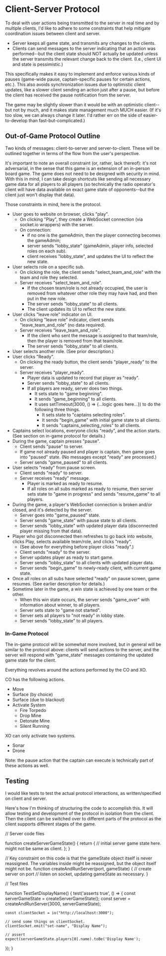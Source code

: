 # Client-Server Protocol

To deal with user actions being transmitted to the server in real time and by multiple clients, I'd like to adhere to some constraints that help mitigate coordination issues between client and server.
* Server keeps all game state, and transmits any changes to the clients.
* Clients can send messages to the server indicating that an action was performed--but the client state should NOT actually be updated unless the server transmits the relevant change back to the client. (I.e., client UI and state is pessimistic.)

This specifically makes it easy to implement and enforce various kinds of pauses (game-wide pause, captain-specific pauses for certain actions, etc.). This also avoids synchronization issues due to optimistic client updates, like a slower client sending an action just after a pause, but before the client has received the pause notification from the server.

The game may be slightly slower than it would be with an optimistic client--but not by much, and it makes state management much MUCH easier. (If it's too slow, we can always change it later. I'd rather err on the side of easier-to-develop than fast-but-complicated.)

## Out-of-Game Protocol Outline

Two kinds of messages: client-to-server and server-to-client. These will be outlined together in terms of the flow from the user's perspective.

It's important to note an overall constraint (or, rather, lack thereof): it's not adversarial, in the sense that this game is an extension of an in-person board game. The game does not need to be designed with security in mind. With this in mind, I can take design shortcuts like sending all necessary game data for all players to all players (so technically the radio operator's client will have data available on exact game state of opponents--but the client just won't display that data).

Those constraints in mind, here is the protocol.

* User goes to website on browser, clicks "play".
  * On clicking "Play", they create a WebSocket connection (via socket.io wrappers) with the server.
  * On connection:
    * if no one is the gameAdmin, then the player connecting becomes the gameAdmin;
    * server sends "lobby_state" (gameAdmin, player info, selected roles on each sub).
    * client receives "lobby_state", and updates the UI to reflect the new state.
* User selects role on a specific sub.
  * On clicking the role, the client sends "select_team_and_role" with the team and role they selected.
  * Server receives "select_team_and_role".
    * If the chosen team/role is not already occupied, the user is removed from whatever other role they may have had, and then put in the new role.
    * The server sends "lobby_state" to all clients.
    * The client updates its UI to reflect the new state.
* User clicks "leave role" indicator on UI.
  * On clicking "leave role" indicator, client sends "leave_team_and_role" (no data required).
  * Server receives "leave_team_and_role".
    * If the client who sent the message is assigned to that team/role, then the player is removed from that team/role.
    * The server sends "lobby_state" to all clients.
* User selects another role. (See prior description.)
* User clicks "Ready".
  * On clicking the ready button, the client sends "player_ready" to the server.
  * Server receives "player_ready".
    * Player data is updated to record that player as "ready".
    * Server sends "lobby_state" to all clients.
    * If all players are ready, server does two things.
      * It sets state to "game beginning".
      * It sends "game_beginning" to all clients.
      * It uses setTimeout(3000, () => {...logic goes here...}) to do the following three things.
        * It sets state to "captains selecting roles".
        * It sends "begin_game" with initial game state to all clients.
        * It sends "captains_selecting_roles" to all clients.
* Captains select locations, everyone clicks "ready", and the action starts. (See section on in-game protocol for details.)
* During the game, captain presses "pause".
  * Client sends "pause" to server.
  * If game not already paused and player is captain, then game goes into "paused" state. (No messages except "ready" are processed.)
  * Server sends "game_paused" to all clients.
* User selects "ready" from pause screen.
  * Client sends "ready" to server.
  * Server receives "ready" message.
    * Player is marked as ready to resume.
    * If all roles on all subs marked as ready to resume, then server sets state to "game in progress" and sends "resume_game" to all players.
* During the game, a player's WebSocket connection is broken and/or closed, and it's detected by the server.
  * Server goes into "game_paused" state.
  * Server sends "game_state" with pause state to all clients.
  * Server sends "lobby_state" with updated player data (disconnected player missing from that data).
* Player who got disconnected then refreshes to go back into website, clicks Play, selects available team/role, and clicks "ready".
  * (See above for everything before player clicks "ready".)
  * Client sends "ready" to the server.
  * Server updates player as ready to start game.
  * Server sends "lobby_state" to all clients with updated player data.
  * Server sends "begin_game" to newly-ready client, with current game state.
* Once all roles on all subs have selected "ready" on pause screen, game resumes. (See earlier description for details.)
* Sometime later in the game, a win state is achieved by one team or the other.
  * When this win state occurs, the server sends "game_over" with information about winner, to all players.
  * Server sets state to "game not started".
  * Server sets all players to "not ready" in lobby state.
  * Server sends "lobby_state" to all players.
  
### In-Game Protocol

The in-game protocol will be somewhat more involved, but in general will be similar to the protocol above: clients will send actions to the server, and the server will respond with "game_state" messages containing the updated game state for the client.

Everything revolves around the actions performed by the CO and XO.

CO has the following actions.
* Move
* Surface (by choice)
* Surface (due to blackout)
* Activate System
  * Fire Torpedo
  * Drop Mine
  * Detonate Mine
  * Silent Running

XO can only activate two systems.
* Sonar
* Drone

Note: the pause action that the captain can execute is technically part of these actions as well.

## Testing

I would like tests to test the actual protocol interactions, as written/specified on client and server.

Here's how I'm thinking of structuring the code to accomplish this. It will allow testing and development of the protocol in isolation from the client. Then the client can be switched over to different parts of the protocol as the client supports different stages of the game.

// Server code files

function createServerGameState() {
  return {
    // initial server game state here. might not be same as client.
  };
}

// Key constraint on this code is that the gameState object itself is never reassigned. The variables inside might be reassigned, but the object itself might not be.
function createAndRunServer(port, gameState) {
  // create server on port
  // listen on socket, updating gameState as necessary.
}

// Test files

function TestSetDisplayName() {
  test('asserts true', () => {
    const serverGameState = createServerGameState();
    const server = createAndRunServer(3000, serverGameState);
    
    const clientSocket = io("http://localhost:3000");

    // send some things on clientSocket.
    clientSocket.emit("set-name", "Display Name");

    // assert 
    expect(serverGameState.players[0].name).toBe('Display Name');
  });
}
